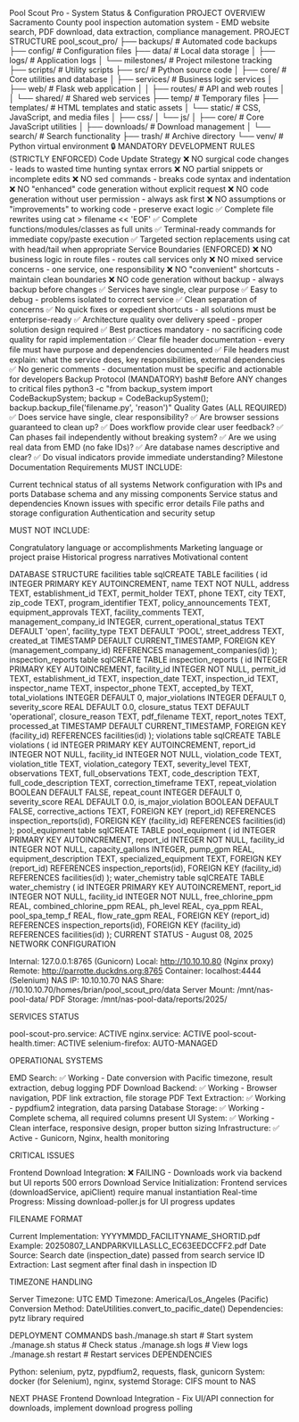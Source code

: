 Pool Scout Pro - System Status & Configuration
PROJECT OVERVIEW
Sacramento County pool inspection automation system - EMD website search, PDF download, data extraction, compliance management.
PROJECT STRUCTURE
pool_scout_pro/
├── backups/                          # Automated code backups
├── config/                           # Configuration files
├── data/                            # Local data storage
│   ├── logs/                        # Application logs
│   └── milestones/                  # Project milestone tracking
├── scripts/                         # Utility scripts
├── src/                            # Python source code
│   ├── core/                       # Core utilities and database
│   ├── services/                   # Business logic services
│   ├── web/                        # Flask web application
│   │   ├── routes/                 # API and web routes
│   │   └── shared/                 # Shared web services
├── temp/                           # Temporary files
├── templates/                      # HTML templates and static assets
│   └── static/                     # CSS, JavaScript, and media files
│       ├── css/
│       └── js/
│           ├── core/               # Core JavaScript utilities
│           ├── downloads/          # Download management
│           └── search/             # Search functionality
├── trash/                          # Archive directory
└── venv/                          # Python virtual environment
🔒 MANDATORY DEVELOPMENT RULES (STRICTLY ENFORCED)
Code Update Strategy
❌ NO surgical code changes - leads to wasted time hunting syntax errors
❌ NO partial snippets or incomplete edits
❌ NO sed commands - breaks code syntax and indentation
❌ NO "enhanced" code generation without explicit request
❌ NO code generation without user permission - always ask first
❌ NO assumptions or "improvements" to working code - preserve exact logic
✅ Complete file rewrites using cat > filename << 'EOF'
✅ Complete functions/modules/classes as full units
✅ Terminal-ready commands for immediate copy/paste execution
✅ Targeted section replacements using cat with head/tail when appropriate
Service Boundaries (ENFORCED)
❌ NO business logic in route files - routes call services only
❌ NO mixed service concerns - one service, one responsibility
❌ NO "convenient" shortcuts - maintain clean boundaries
❌ NO code generation without backup - always backup before changes
✅ Services have single, clear purpose
✅ Easy to debug - problems isolated to correct service
✅ Clean separation of concerns
✅ No quick fixes or expedient shortcuts - all solutions must be enterprise-ready
✅ Architecture quality over delivery speed - proper solution design required
✅ Best practices mandatory - no sacrificing code quality for rapid implementation
✅ Clear file header documentation - every file must have purpose and dependencies documented
✅ File headers must explain: what the service does, key responsibilities, external dependencies
✅ No generic comments - documentation must be specific and actionable for developers
Backup Protocol (MANDATORY)
bash# Before ANY changes to critical files
python3 -c "from backup_system import CodeBackupSystem; backup = CodeBackupSystem(); backup.backup_file('filename.py', 'reason')"
Quality Gates (ALL REQUIRED)
✅ Does service have single, clear responsibility?
✅ Are browser sessions guaranteed to clean up?
✅ Does workflow provide clear user feedback?
✅ Can phases fail independently without breaking system?
✅ Are we using real data from EMD (no fake IDs)?
✅ Are database names descriptive and clear?
✅ Do visual indicators provide immediate understanding?
Milestone Documentation Requirements
MUST INCLUDE:

Current technical status of all systems
Network configuration with IPs and ports
Database schema and any missing components
Service status and dependencies
Known issues with specific error details
File paths and storage configuration
Authentication and security setup

MUST NOT INCLUDE:

Congratulatory language or accomplishments
Marketing language or project praise
Historical progress narratives
Motivational content

DATABASE STRUCTURE
facilities table
sqlCREATE TABLE facilities (
    id INTEGER PRIMARY KEY AUTOINCREMENT,
    name TEXT NOT NULL,
    address TEXT,
    establishment_id TEXT,
    permit_holder TEXT,
    phone TEXT,
    city TEXT,
    zip_code TEXT,
    program_identifier TEXT,
    policy_announcements TEXT,
    equipment_approvals TEXT,
    facility_comments TEXT,
    management_company_id INTEGER,
    current_operational_status TEXT DEFAULT 'open',
    facility_type TEXT DEFAULT 'POOL',
    street_address TEXT,
    created_at TIMESTAMP DEFAULT CURRENT_TIMESTAMP,
    FOREIGN KEY (management_company_id) REFERENCES management_companies(id)
);
inspection_reports table
sqlCREATE TABLE inspection_reports (
    id INTEGER PRIMARY KEY AUTOINCREMENT,
    facility_id INTEGER NOT NULL,
    permit_id TEXT,
    establishment_id TEXT,
    inspection_date TEXT,
    inspection_id TEXT,
    inspector_name TEXT,
    inspector_phone TEXT,
    accepted_by TEXT,
    total_violations INTEGER DEFAULT 0,
    major_violations INTEGER DEFAULT 0,
    severity_score REAL DEFAULT 0.0,
    closure_status TEXT DEFAULT 'operational',
    closure_reason TEXT,
    pdf_filename TEXT,
    report_notes TEXT,
    processed_at TIMESTAMP DEFAULT CURRENT_TIMESTAMP,
    FOREIGN KEY (facility_id) REFERENCES facilities(id)
);
violations table
sqlCREATE TABLE violations (
    id INTEGER PRIMARY KEY AUTOINCREMENT,
    report_id INTEGER NOT NULL,
    facility_id INTEGER NOT NULL,
    violation_code TEXT,
    violation_title TEXT,
    violation_category TEXT,
    severity_level TEXT,
    observations TEXT,
    full_observations TEXT,
    code_description TEXT,
    full_code_description TEXT,
    correction_timeframe TEXT,
    repeat_violation BOOLEAN DEFAULT FALSE,
    repeat_count INTEGER DEFAULT 0,
    severity_score REAL DEFAULT 0.0,
    is_major_violation BOOLEAN DEFAULT FALSE,
    corrective_actions TEXT,
    FOREIGN KEY (report_id) REFERENCES inspection_reports(id),
    FOREIGN KEY (facility_id) REFERENCES facilities(id)
);
pool_equipment table
sqlCREATE TABLE pool_equipment (
    id INTEGER PRIMARY KEY AUTOINCREMENT,
    report_id INTEGER NOT NULL,
    facility_id INTEGER NOT NULL,
    capacity_gallons INTEGER,
    pump_gpm REAL,
    equipment_description TEXT,
    specialized_equipment TEXT,
    FOREIGN KEY (report_id) REFERENCES inspection_reports(id),
    FOREIGN KEY (facility_id) REFERENCES facilities(id)
);
water_chemistry table
sqlCREATE TABLE water_chemistry (
    id INTEGER PRIMARY KEY AUTOINCREMENT,
    report_id INTEGER NOT NULL,
    facility_id INTEGER NOT NULL,
    free_chlorine_ppm REAL,
    combined_chlorine_ppm REAL,
    ph_level REAL,
    cya_ppm REAL,
    pool_spa_temp_f REAL,
    flow_rate_gpm REAL,
    FOREIGN KEY (report_id) REFERENCES inspection_reports(id),
    FOREIGN KEY (facility_id) REFERENCES facilities(id)
);
CURRENT STATUS - August 08, 2025
NETWORK CONFIGURATION

Internal: 127.0.0.1:8765 (Gunicorn)
Local: http://10.10.10.80 (Nginx proxy)
Remote: http://parrotte.duckdns.org:8765
Container: localhost:4444 (Selenium)
NAS IP: 10.10.10.70
NAS Share: //10.10.10.70/homes/brian/pool_scout_pro/data
Server Mount: /mnt/nas-pool-data/
PDF Storage: /mnt/nas-pool-data/reports/2025/

SERVICES STATUS

pool-scout-pro.service: ACTIVE
nginx.service: ACTIVE
pool-scout-health.timer: ACTIVE
selenium-firefox: AUTO-MANAGED

OPERATIONAL SYSTEMS

EMD Search: ✅ Working - Date conversion with Pacific timezone, result extraction, debug logging
PDF Download Backend: ✅ Working - Browser navigation, PDF link extraction, file storage
PDF Text Extraction: ✅ Working - pypdfium2 integration, data parsing
Database Storage: ✅ Working - Complete schema, all required columns present
UI System: ✅ Working - Clean interface, responsive design, proper button sizing
Infrastructure: ✅ Active - Gunicorn, Nginx, health monitoring

CRITICAL ISSUES

Frontend Download Integration: ❌ FAILING - Downloads work via backend but UI reports 500 errors
Download Service Initialization: Frontend services (downloadService, apiClient) require manual instantiation
Real-time Progress: Missing download-poller.js for UI progress updates

FILENAME FORMAT

Current Implementation: YYYYMMDD_FACILITYNAME_SHORTID.pdf
Example: 20250807_LANDPARKVILLASLLC_EC63EEDCCFF2.pdf
Date Source: Search date (inspection_date) passed from search service
ID Extraction: Last segment after final dash in inspection ID

TIMEZONE HANDLING

Server Timezone: UTC
EMD Timezone: America/Los_Angeles (Pacific)
Conversion Method: DateUtilities.convert_to_pacific_date()
Dependencies: pytz library required

DEPLOYMENT COMMANDS
bash./manage.sh start    # Start system
./manage.sh status   # Check status
./manage.sh logs     # View logs
./manage.sh restart  # Restart services
DEPENDENCIES

Python: selenium, pytz, pypdfium2, requests, flask, gunicorn
System: docker (for Selenium), nginx, systemd
Storage: CIFS mount to NAS

NEXT PHASE
Frontend Download Integration - Fix UI/API connection for downloads, implement download progress polling
